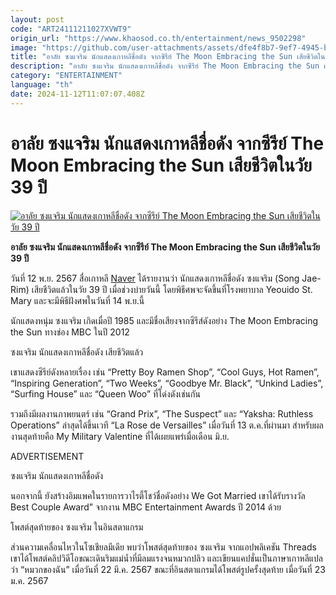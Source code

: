 ```yaml
---
layout: post
code: "ART24111211027XVWT9"
origin_url: "https://www.khaosod.co.th/entertainment/news_9502298"
image: "https://github.com/user-attachments/assets/dfe4f8b7-9ef7-4945-b10e-c132883b5921"
title: "อาลัย ซงแจริม นักแสดงเกาหลีชื่อดัง จากซีรีย์ The Moon Embracing the Sun เสียชีวิตในวัย 39 ปี"
description: "อาลัย ซงแจริม นักแสดงเกาหลีชื่อดัง จากซีรีย์ The Moon Embracing the Sun เสียชีวิตในวัย 39 ปี"
category: "ENTERTAINMENT"
language: "th"
date: 2024-11-12T11:07:07.408Z
---
```


# อาลัย ซงแจริม นักแสดงเกาหลีชื่อดัง จากซีรีย์ The Moon Embracing the Sun เสียชีวิตในวัย 39 ปี

[![อาลัย ซงแจริม นักแสดงเกาหลีชื่อดัง จากซีรีย์ The Moon Embracing the Sun เสียชีวิตในวัย 39 ปี](https://www.khaosod.co.th/wpapp/uploads/2024/11/songjaerim11.jpg "อาลัย ซงแจริม นักแสดงเกาหลีชื่อดัง จากซีรีย์ The Moon Embracing the Sun เสียชีวิตในวัย 39 ปี")](https://www.khaosod.co.th/wpapp/uploads/2024/11/songjaerim11.jpg)

**อาลัย ซงแจริม นักแสดงเกาหลีชื่อดัง จากซีรีย์ The Moon Embracing the Sun เสียชีวิตในวัย 39 ปี**

วันที่ 12 พ.ย. 2567 สื่อเกาหลี [Naver](https://m.entertain.naver.com/now/article/112/0003730996) ได้รายงานว่า นักแสดงเกาหลีชื่อดัง ซงแจริม (Song Jae-Rim) เสียชีวิตแล้วในวัย 39 ปี เมื่อช่วงบ่ายวันนี้ โดยพิธีศพจะจัดขึ้นที่โรงพยาบาล Yeouido St. Mary และจะมีพิธีฝังศพในวันที่ 14 พ.ย.นี้

นักแสดงหนุ่ม ซงแจริม เกิดเมื่อปี 1985 และมีชื่อเสียงจากซีรีส์ดังอย่าง The Moon Embracing the Sun ทางช่อง MBC ในปี 2012

ซงแจริม นักแสดงเกาหลีชื่อดัง เสียชีวิตแล้ว

เขาแสดงซีรีย์ดังหลายเรื่อง เช่น “Pretty Boy Ramen Shop”, “Cool Guys, Hot Ramen”, “Inspiring Generation”, “Two Weeks”, “Goodbye Mr. Black”, “Unkind Ladies”, “Surfing House” และ “Queen Woo” ที่โด่งดังเช่นกัน

รวมถึงมีผลงานภาพยนตร์ เช่น “Grand Prix”, “The Suspect” และ “Yaksha: Ruthless Operations” ล่าสุดได้ขึ้นเวที “La Rose de Versailles” เมื่อวันที่ 13 ต.ค.ที่ผ่านมา สำหรับผลงานสุดท้ายคือ My Military Valentine ที่ได้เผยแพร่เมื่อเดือน มิ.ย.

ADVERTISEMENT

ซงแจริม นักแสดงเกาหลีชื่อดัง

นอกจากนี้ ยังสร้างอิมแพคในรายการวาไรตี้โชว์ชื่อดังอย่าง We Got Married เขาได้รับรางวัล Best Couple Award” จากงาน MBC Entertainment Awards ปี 2014 ด้วย

โพสต์สุดท้ายของ ซงแจริม ในอินสตาแกรม

ส่วนความเคลื่อนไหวในโซเชียลมีเดีย พบว่าโพสต์สุดท้ายของ ซงแจริม จากแอปพลิเคชัน Threads เขาได้โพสต์คลิปวิดีโอขณะเดินริมแม่น้ำที่มีลมแรงจนหมวกปลิว และเขียนแคปชั่นเป็นภาษาเกาหลีแปลว่า “หมวกของฉัน” เมื่อวันที่ 22 มี.ค. 2567 ขณะที่อินสตาแกรมได้โพสต์รูปครั้งสุดท้าย เมื่อวันที่ 23 ม.ค. 2567